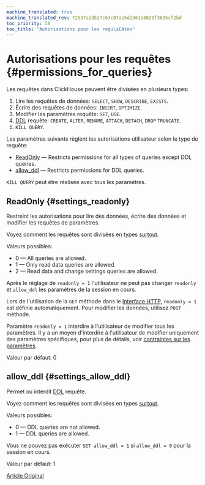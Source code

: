 ```yaml
---
machine_translated: true
machine_translated_rev: 72537a2d527c63c07aa5d2361a8829f3895cf2bd
toc_priority: 58
toc_title: "Autorisations pour les requ\xEAtes"
---
```


# Autorisations pour les requêtes {#permissions_for_queries}

Les requêtes dans ClickHouse peuvent être divisées en plusieurs types:

1.  Lire les requêtes de données: `SELECT`, `SHOW`, `DESCRIBE`, `EXISTS`.
2.  Écrire des requêtes de données: `INSERT`, `OPTIMIZE`.
3.  Modifier les paramètres requête: `SET`, `USE`.
4.  [DDL](https://en.wikipedia.org/wiki/Data_definition_language) requête: `CREATE`, `ALTER`, `RENAME`, `ATTACH`, `DETACH`, `DROP` `TRUNCATE`.
5.  `KILL QUERY`.

Les paramètres suivants règlent les autorisations utilisateur selon le type de requête:

-   [ReadOnly](#settings_readonly) — Restricts permissions for all types of queries except DDL queries.
-   [allow\_ddl](#settings_allow_ddl) — Restricts permissions for DDL queries.

`KILL QUERY` peut être réalisée avec tous les paramètres.

## ReadOnly {#settings_readonly}

Restreint les autorisations pour lire des données, écrire des données et modifier les requêtes de paramètres.

Voyez comment les requêtes sont divisées en types [surtout](#permissions_for_queries).

Valeurs possibles:

-   0 — All queries are allowed.
-   1 — Only read data queries are allowed.
-   2 — Read data and change settings queries are allowed.

Après le réglage de `readonly = 1` l'utilisateur ne peut pas changer `readonly` et `allow_ddl` les paramètres de la session en cours.

Lors de l'utilisation de la `GET` méthode dans le [Interface HTTP](../../interfaces/http.md), `readonly = 1` est définie automatiquement. Pour modifier les données, utilisez `POST` méthode.

Paramètre `readonly = 1` interdire à l'utilisateur de modifier tous les paramètres. Il y a un moyen d'interdire à l'utilisateur
de modifier uniquement des paramètres spécifiques, pour plus de détails, voir [contraintes sur les paramètres](constraints-on-settings.md).

Valeur par défaut: 0

## allow\_ddl {#settings_allow_ddl}

Permet ou interdit [DDL](https://en.wikipedia.org/wiki/Data_definition_language) requête.

Voyez comment les requêtes sont divisées en types [surtout](#permissions_for_queries).

Valeurs possibles:

-   0 — DDL queries are not allowed.
-   1 — DDL queries are allowed.

Vous ne pouvez pas exécuter `SET allow_ddl = 1` si `allow_ddl = 0` pour la session en cours.

Valeur par défaut: 1

[Article Original](https://clickhouse.tech/docs/en/operations/settings/permissions_for_queries/) <!--hide-->
